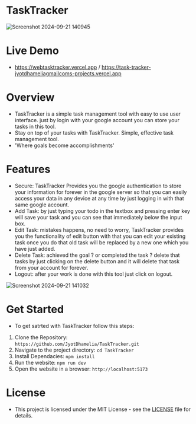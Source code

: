 # TaskTracker
![Screenshot 2024-09-21 140945](https://github.com/user-attachments/assets/effc6451-736a-47a1-9557-0de627a80c90)

# Live Demo
- https://webtasktracker.vercel.app /  https://task-tracker-jyotdhameliagmailcoms-projects.vercel.app

# Overview
- TaskTracker is a simple task management tool with easy to use user interface. just by login with your google account you can store your tasks in this tool.
- Stay on top of your tasks with TaskTracker. Simple, effective task management tool.
- 'Where goals become accomplishments'

# Features
- Secure: TaskTracker Provides you the google authentication to store your information for forever in the google server so that you can easily access your data in any device at any time by just logging in with that same google account.
- Add Task: by just typing your todo in the textbox and pressing enter key will save your task and you can see that immediately below the input box.
- Edit Task: mistakes happens, no need to worry, TaskTracker provides you the functionality of edit button with that you can edit your existing task once you do that old task will be replaced by a new one which you have just added.
- Delete Task: achieved the goal ? or completed the task ? delete that tasks by just clicking on the delete button and it will delete that task from your account for forever.
- Logout: after your work is done with this tool just click on logout.

![Screenshot 2024-09-21 141032](https://github.com/user-attachments/assets/de017177-5fb8-4673-9bfd-cd5ca459d489)

# Get Started
- To get satrted with TaskTracker follow this steps:
 1. Clone the Repository: `https://github.com/JyotDhamelia/TaskTracker.git`
 2. Navigate to the project directory: `cd TaskTracker`
 3. Install Dependacies: `npm install`
 4. Run the website: `npm run dev`
 5. Open the website in a browser: `http://localhost:5173`

# License
- This project is licensed under the MIT License - see the [LICENSE](LICENSE) file for details.
